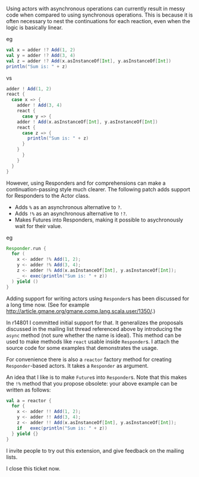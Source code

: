 Using actors with asynchronous operations can currently result in messy code when compared to using synchronous operations. This is because it is often necessary to nest the continuations for each reaction, even when the logic is basically linear.

eg
```scala
val x = adder !? Add(1, 2)
val y = adder !? Add(3, 4)
val z = adder !? Add(x.asInstanceOf[Int], y.asInstanceOf[Int])
println("Sum is: " + z)
```
vs
```scala
adder ! Add(1, 2)
react {
  case x => {
    adder ! Add(3, 4)
    react {
      case y => {
	adder ! Add(x.asInstanceOf[Int], y.asInstanceOf[Int])
	react {
	  case z => {
	    println("Sum is: " + z)
	  }
	}
      }
    }
  }
}
```

However, using Responders and for comprehensions can make a continuation-passing style much clearer. The following patch adds support for Responders to the Actor class.

 * Adds `%` as an asynchronous alternative to `?`.
 * Adds `!%` as an asynchronous alternative to `!?`.
 * Makes Futures into Responders, making it possible to asychronously wait for their value.

eg
```scala
Responder.run {
  for (
    x <- adder !% Add(1, 2);
    y <- adder !% Add(3, 4);
    z <- adder !% Add(x.asInstanceOf[Int], y.asInstanceOf[Int]);
    _ <- exec(println("Sum is: " + z))
  ) yield ()
}
```
Adding support for writing actors using `Responder`s has been discussed for a long time now. (See for example http://article.gmane.org/gmane.comp.lang.scala.user/1350/.)

In r14801 I committed initial support for that. It generalizes the proposals discussed in the mailing list thread referenced above by introducing the `async` method (not sure whether the name is ideal). This method can be used to make methods like `react` usable inside `Responder`s. I attach the source code for some examples that demonstrates the usage.

For convenience there is also a `reactor` factory method for creating `Responder`-based actors. It takes a `Responder` as argument.

An idea that I like is to make `Future`s into `Responder`s. Note that this makes the `!%` method that you propose obsolete: your above example can be written as follows:

```scala
val a = reactor {
  for {
    x <- adder !! Add(1, 2);
    y <- adder !! Add(3, 4);
    z <- adder !! Add(x.asInstanceOf[Int], y.asInstanceOf[Int]);
    if   exec(println("Sum is: " + z))
  } yield {}
}
```

I invite people to try out this extension, and give feedback on the mailing lists.

I close this ticket now.
